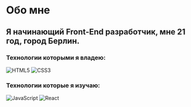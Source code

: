 # Обо мне

## Я начинающий Front-End разработчик, мне 21 год, город Берлин.

### Технологии которыми я владею:

![HTML5](https://img.shields.io/badge/-html5-090909?style=for-the-badge&logo=html5&logoColor=E9D54D)
![CSS3](https://img.shields.io/badge/-ccs3-090909?style=for-the-badge&logo=ccs3&logoColor=E9D54D)

### Технологии которые я изучаю:

![JavaScript](https://img.shields.io/badge/-JavaScript-090909?style=for-the-badge&logo=JavaScript&logoColor=E9D54D)
![React](https://img.shields.io/badge/-React-090909?style=for-the-badge&logo=React&logoColor=E9D54D)
